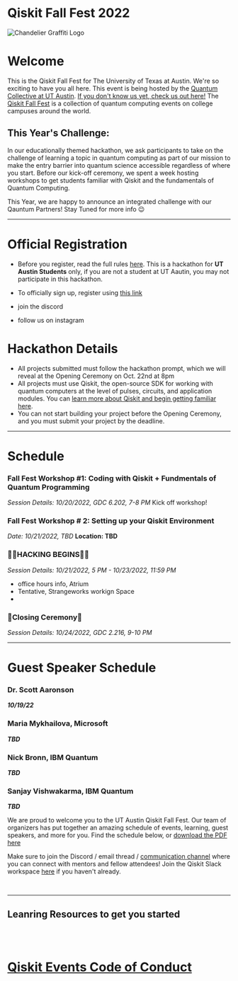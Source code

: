 # Qiskit Fall Fest 2022
![Chandelier Graffiti Logo](https://user-images.githubusercontent.com/57876448/193329877-d0172471-2b6f-4e5e-a9d6-52f6f27b7fbd.png)

# Welcome
This is the Qiskit Fall Fest for The University of Texas at Austin. We're so exciting to have you all here. This event is being hosted by the [Quantum Collective at UT Austin](https://google.com). [If you don't know us yet, check us out here!](https://quantum-collective.webflow.io/) The [Qiskit Fall Fest](https://medium.com/qiskit/introducing-the-qiskit-fall-fest-feb8456b557) is a collection of quantum computing events on college campuses around the world. 


## This Year's Challenge:

In our educationally themed hackathon, we ask participants to take on the challenge of learning a topic in quantum computing as part of our mission to make the entry barrier into quantum science accessible regardless of where you start. Before our kick-off ceremony, we spent a week hosting workshops to get students familiar with Qiskit and the fundamentals of Quantum Computing.

This Year, we are happy to announce an integrated challenge with our Qauntum Partners! Stay Tuned for more info 😉


--------------------------------
# Official Registration
- Before you register, read the full rules [here](https://github.com/qiskit-community/fall-fest-22/blob/main/Qiskit%20Fall%20Fest%20Official%20Rules%20Template.docx). This is a hackathon for **UT Austin Students** only, if you are not a student at UT Aautin, you may not participate in this hackathon.

- To officially sign up, register using [this link](https://forms.gle/NPm3qgAaqenri5u98)
- join the discord 
- follow us on instagram 



# Hackathon Details
- All projects submitted must follow the hackathon prompt, which we will reveal at the Opening Ceremony on Oct. 22nd at 8pm
- All projects must use Qiskit, the open-source SDK for working with quantum computers at the level of pulses, circuits, and application modules. You can [learn more about Qiskit and begin getting familiar here](https://qiskit.org/learn/).
- You can not start building your project before the Opening Ceremony, and you must submit your project by the deadline.


--------------------------------
# Schedule


### Fall Fest Workshop #1: Coding with Qiskit + Fundmentals of Quantum Programming

*Session Details: 10/20/2022, GDC 6.202, 7-8 PM*
Kick off workshop!

### Fall Fest Workshop # 2: Setting up your Qiskit Environment
*Date: 10/21/2022, TBD*
**Location: TBD**

### **👩‍💻HACKING BEGINS👩‍💻**
*Session Details: 10/21/2022, 5 PM - 10/23/2022, 11:59 PM*
- office hours info, Atrium 
- Tentative, Strangeworks workign Space
- 

### 🎉Closing Ceremony🎉
*Session Details: 10/24/2022, GDC 2.216, 9-10 PM*

--------------------------------
# Guest Speaker Schedule

### Dr. Scott Aaronson
***10/19/22***

### Maria Mykhailova, Microsoft
***TBD***

### Nick Bronn, IBM Quantum
***TBD***

### Sanjay Vishwakarma, IBM Quantum
***TBD***



We are proud to welcome you to the UT Austin Qiskit Fall Fest. Our team of organizers has put together an amazing schedule of events, learning, guest speakers, and more for you. Find the schedule below, or [download the PDF here](https://github.com/qiskit-community/fall-fest-22/blob/main/Fall%20Fest%20Workshop%20Schedule.pdf)




Make sure to join the Discord / email thread / [communication channel](https://google.com) where you can connect with mentors and fellow attendees! Join the Qiskit Slack workspace [here](https://ibm.co/joinqiskitslack) if you haven't already. 

<br>

--------------------------------
## Leanring Resources to get you started



<br><br>
# [Qiskit Events Code of Conduct](https://github.com/Qiskit/qiskit/blob/master/CODE_OF_CONDUCT.md)
